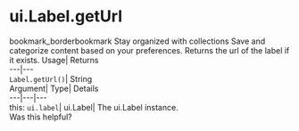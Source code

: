  
#  ui.Label.getUrl 
bookmark_borderbookmark Stay organized with collections  Save and categorize content based on your preferences.
Returns the url of the label if it exists. 
Usage| Returns  
---|---  
`Label.getUrl()`| String  
Argument| Type| Details  
---|---|---  
this: `ui.label`| ui.Label| The ui.Label instance.  
Was this helpful?
